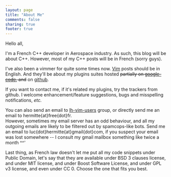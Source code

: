 ```yaml
---
layout: page
title: "About Me"
comments: false
sharing: true
footer: true
---
```


Hello all,

I'm a French C++ developer in Aerospace industry. As such, this blog will be
about C++. However, most of my C++ posts will be in French (sorry guys).

I've also been a vimmer for quite some times now.  [Vim](http://www.vim.org)
posts should be in English. And they'll be about my plugins suites hosted
<del>partially on [google-code](https://code.google.com/p/lh-vim/), and</del> on
[github](https://github.com/LucHermitte/).

If you want to contact me, if it's related my plugins, try the trackers from
github. I welcome enhancement/feature suggestions, bugs and misspelling
notifications, _etc._

You can also send an email to
[lh-vim-users](http://groups.google.com/group/lh-vim-users) group, or directly
send me an email to hermitte{at}free{dot}fr.  
However, sometimes my email server has an odd behaviour, and all my outgoing
emails are likely to be filtered out by spamcops-like bots. Send me an email
to luc{dot}hermitte{at}gmail{dot}com, if you suspect your email was lost
somewhere -- I consult my gmail mailbox something like twice a month ^^'

Last thing, as French law doesn't let me put all my code snippets under Public
Domain, let's say that they are available under BSD 3 clauses license, and under
MIT license, and under Boost Software License, and under GPL v3 license, and
even under CC 0. Choose the one that fits you best.

